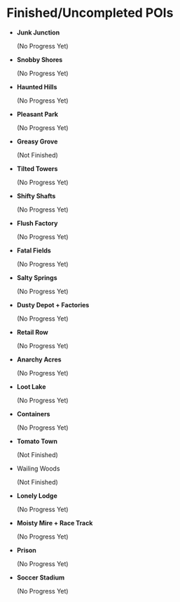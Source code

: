 # Finished/Uncompleted POIs

- **Junk Junction**
  
  (No Progress Yet)
- **Snobby Shores**

   (No Progress Yet)
- **Haunted Hills**

  (No Progress Yet)
- **Pleasant Park**

  (No Progress Yet)
- **Greasy Grove**

  (Not Finished)
- **Tilted Towers**

  (No Progress Yet)
- **Shifty Shafts**

  (No Progress Yet)
- **Flush Factory**

  (No Progress Yet)
- **Fatal Fields**

  (No Progress Yet)
- **Salty Springs**

  (No Progress Yet)
- **Dusty Depot + Factories**

  (No Progress Yet)
- **Retail Row**

  (No Progress Yet)
- **Anarchy Acres**

  (No Progress Yet)
- **Loot Lake**

  (No Progress Yet)
- **Containers**

  (No Progress Yet)
- **Tomato Town**

  (Not Finished)
- Wailing Woods

   (Not Finished)
- **Lonely Lodge**

  (No Progress Yet)
- **Moisty Mire + Race Track**

  (No Progress Yet)
- **Prison**

  (No Progress Yet)
- **Soccer Stadium**

  (No Progress Yet)
